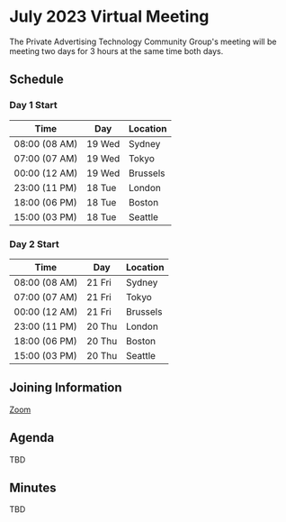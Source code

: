# July 2023 Virtual Meeting

The Private Advertising Technology Community Group's meeting will be meeting two days for 3 hours at the same time both days.

## Schedule

### Day 1 Start

| Time          | Day    | Location      |
| ------------- | ------ | ------------- |
| 08:00 (08 AM) | 19 Wed | Sydney        |
| 07:00 (07 AM) | 19 Wed | Tokyo         |
| 00:00 (12 AM) | 19 Wed | Brussels      |
| 23:00 (11 PM) | 18 Tue | London        |
| 18:00 (06 PM) | 18 Tue | Boston        |
| 15:00 (03 PM) | 18 Tue | Seattle       |

### Day 2 Start

| Time          | Day    | Location      |
| ------------- | ------ | ------------- |
| 08:00 (08 AM) | 21 Fri | Sydney        |
| 07:00 (07 AM) | 21 Fri | Tokyo         |
| 00:00 (12 AM) | 21 Fri | Brussels      |
| 23:00 (11 PM) | 20 Thu | London        |
| 18:00 (06 PM) | 20 Thu | Boston        |
| 15:00 (03 PM) | 20 Thu | Seattle       |

## Joining Information

[Zoom](https://w3c.zoom.us/j/82659868398?pwd=R2wyMlVzVGcwcmZJb1BpZmdDc2crUT09)

## Agenda

TBD

## Minutes

TBD
